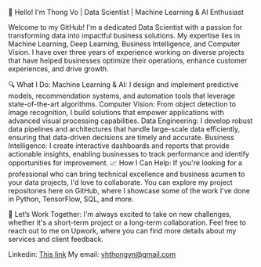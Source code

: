 👋 Hello! I'm Thong Vo | Data Scientist | Machine Learning & AI Enthusiast

Welcome to my GitHub! I'm a dedicated Data Scientist with a passion for transforming data into impactful business solutions. My expertise lies in Machine Learning, Deep Learning, Business Intelligence, and Computer Vision. I have over three years of experience working on diverse projects that have helped businesses optimize their operations, enhance customer experiences, and drive growth.

🔍 What I Do:
Machine Learning & AI: I design and implement predictive models, recommendation systems, and automation tools that leverage state-of-the-art algorithms.
Computer Vision: From object detection to image recognition, I build solutions that empower applications with advanced visual processing capabilities.
Data Engineering: I develop robust data pipelines and architectures that handle large-scale data efficiently, ensuring that data-driven decisions are timely and accurate.
Business Intelligence: I create interactive dashboards and reports that provide actionable insights, enabling businesses to track performance and identify opportunities for improvement.
📈 How I Can Help:
If you're looking for a professional who can bring technical excellence and business acumen to your data projects, I'd love to collaborate. You can explore my project repositories here on GitHub, where I showcase some of the work I've done in Python, TensorFlow, SQL, and more.

🔗 Let’s Work Together:
I'm always excited to take on new challenges, whether it's a short-term project or a long-term collaboration. Feel free to reach out to me on Upwork, where you can find more details about my services and client feedback.

Linkedin: [This link]([https://pages.github.com/](https://www.linkedin.com/in/thongvhoang/))
My email: vhthongvn@gmail.com
